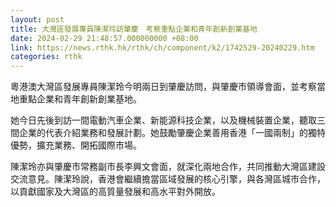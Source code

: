 ```yaml
---
layout: post
title: 大灣區發展專員陳潔玲訪肇慶　考察重點企業和青年創新創業基地
date: 2024-02-29 21:48:57.000000000 +08:00
link: https://news.rthk.hk/rthk/ch/component/k2/1742529-20240229.htm
categories: rthk
---
```


粵港澳大灣區發展專員陳潔玲今明兩日到肇慶訪問，與肇慶市領導會面，並考察當地重點企業和青年創新創業基地。

她今日先後到訪一間電動汽車企業、新能源科技企業，以及機械裝置企業，聽取三間企業的代表介紹業務和發展計劃。她鼓勵肇慶企業善用香港「一國兩制」的獨特優勢，擴充業務、開拓國際市場。

陳潔玲亦與肇慶市常務副市長李興文會面，就深化兩地合作，共同推動大灣區建設交流意見。陳潔玲說，香港會繼續擔當區域發展的核心引擎，與各灣區城市合作，以貢獻國家及大灣區的高質量發展和高水平對外開放。
